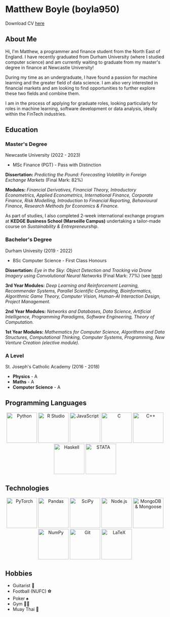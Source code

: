 # Matthew Boyle (boyla950)

Download CV [here](https://drive.google.com/file/d/1Bbt_PTHyUqK7Xp9aDgyE0N761R41Qneh/view?usp=sharing)

## About Me
Hi, I'm Matthew, a programmer and finance student from the North East of England. I have recently graduated from Durham University (where I studied computer science) and am currently waiting to graduate from my master's degree in finance at Newcastle University!

During my time as an undergraduate, I have found a passion for machine learning and the greater field of data science. I am also very interested in financial markets and am looking to find opportunities to further explore these two fields and combine them.

I am in the process of applying for graduate roles, looking particularly for roles in machine learning, software development or data analysis, ideally within the FinTech industries.

## Education
### Master's Degree
Newcastle University (2022 - 2023)

 - MSc Finance (PGT) - Pass with Distinction

**Dissertation:** *Predicting the Pound: Forecasting Volatility in Foreign Exchange Markets* (Final Mark: 82%)

**Modules:** *Financial Derivatives, Financial Theory, Introductory Econometrics, Applied Econometrics, International Finance, Corporate Finance, Risk   Modelling, Introduction to Financial Reporting, Behavioural Finance, Research Methods for Economics & Finance.*

As part of studies, I also completed 2-week international exchange program at **KEDGE Business School (Marseille Campus)** undertaking a tailor-made course on *Sustainability & Entrepreneurship*.

### Bachelor's Degree
Durham Univesity (2019 - 2022)

 - BSc Computer Science - First Class Honours

**Dissertation:** *Eye in the Sky: Object Detection and Tracking via Drone Imagery using Convolutional Neural Networks* (Final Mark: 77%) (see [here](https://github.com/boyla950/eye-in-the-sky))

**3rd Year Modules:** *Deep Learning and Reinforcement Learning, Recommender Systems, Parallel Scientific Computing, Bioinformatics, Algorithmic Game Theory, Computer Vision, Human-AI Interaction Design, Project Management.*

**2nd Year Modules:** *Networks and Databases, Data Science, Artificial Intelligence, Programming Paradigms, Software Engineering, Theory of Computation.*

**1st Year Modules:** *Mathematics for Computer Science, Algorithms and Data Structures, Computational Thinking, Computer Systems, Programming, New Venture Creation (elective module).*

### A Level
St. Joseph's Catholic Academy (2016 - 2018)

 - **Physics** - A
 - **Maths** - A
 - **Computer Science** - A

## Programming Languages
<center><div>
    <img src="https://img.icons8.com/color/96/000000/python.png" width="96" title="Python"/>
    <img src="https://www.r-project.org/Rlogo.png" width="96" title="R Studio"/>
    <img src="https://img.icons8.com/color/48/000000/javascript--v1.png" width="96" title="JavaScript"/>
    <img src="https://img.icons8.com/fluency/48/000000/c.png" width="96" title="C"/>
    <img src="https://img.icons8.com/color/48/000000/c-plus-plus-logo.png" width="96" title="C++"/>
    <img src="https://img.icons8.com/color/344/haskell.png" width="96" title="Haskell"/>
    <img src="https://cdn.icon-icons.com/icons2/2107/PNG/512/file_type_stata_icon_130148.png" width="96" title="STATA"/>

 </div></center>
 
 ## Technologies
<center><div>
    <img src="https://pytorch.org/assets/images/pytorch-logo.png" width="96" title="PyTorch"/>
    <img src="https://numfocus.org/wp-content/uploads/2016/07/pandas-logo-300.png" width="96" title="Pandas"/>
    <img src="https://scipy.org/images/logo.svg" width="96" title="SciPy"/>
    <img src="https://img.icons8.com/color/48/000000/nodejs.png" width="96" title="Node.js"/>
    <img src="https://img.icons8.com/color/48/000000/mongodb.png" width="96" title="MongoDB & Mongoose"/>
    <img src="https://user-images.githubusercontent.com/50221806/86498227-c985dc00-bd39-11ea-9135-3e82bab6d664.png" width="96" title="NumPy"/>
    <img src="https://img.icons8.com/color/48/000000/git.png" width="96" title="Git"/>
    <img src="https://img.icons8.com/color/48/000000/latex.png" width="96" title="LaTeX"/>
</div></center>


## Hobbies
 - Guitarist 🎸
 - Football (NUFC) ⚽️
 - Poker ♠️
 - Gym 🏋🏻
 - Muay Thai 🥊
